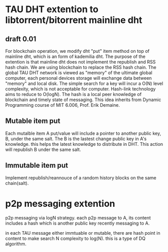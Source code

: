 # TAU DHT extention to libtorrent/bitorrent mainline dht
## draft 0.01
For blockchain operation, we modify dht "put" item method on top of mainline dht, which is an form of kademilia dht. 
The purpose of the extention is that mainline dht does not implement the republish and RSS hash chain. We are using blockchain to replace the RSS hash chain. 
The global TAU DHT network is viewed as "memory" of the ultimate global computer, each personal devices storage will exchange data between "memory" and local disk. The simple search for a key will incur a O(N) level complexity, which is not acceptable for computer. Hash-link technology aims to reduce to O(logN). The hash is a local peer knowledge of blockchain and timely state of messaging. This idea inherits from Dynamic Programming course of MIT 6.006, Prof. Erik Demaine. 

## Mutable item put
Each mutalble item A put/value will include a pointer to another public key, B, under the same salt. The B is the lastest change public key in A's knowledge. this helps the latest knowledge to distribute in DHT. 
This action will republish B under the same salt. 
## Immutable item put
Implement republish/reannouce of a random history blocks on the same chain(salt). 

# p2p messaging extention
p2p messaging via logN strategy.
each p2p message to A, its content includes a hash which is another public key recently messaging to A. 

in each TAU message either immtuable or mutable, there are hash point in content to make search N complexity to log(N). this is a type of DQ algorithm.
